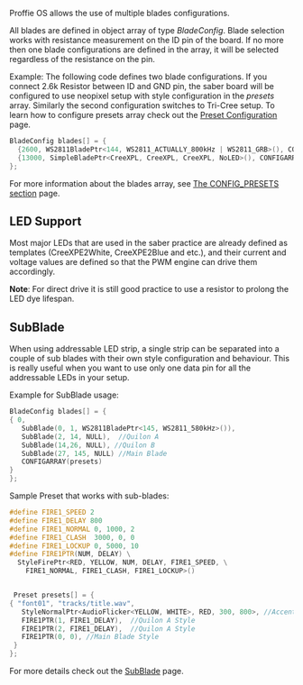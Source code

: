 Proffie OS allows the use of multiple blades configurations.

All blades are defined in object array of type _BladeConfig_.
Blade selection works with resistance measurement on the ID pin of the board. If no more then one blade configurations are defined in the array, it will be selected regardless of the resistance on the pin.

Example:
The following code defines two blade configurations. 
If you connect 2.6k Resistor between ID and GND pin, the saber board will be configured to use neopixel setup with style configuration in the _presets_ array. Similarly the second configuration switches to Tri-Cree setup.
To learn how to configure presets array check out the [Preset Configuration](preset-configuration.md) page.
```cpp
BladeConfig blades[] = {
  {2600, WS2811BladePtr<144, WS2811_ACTUALLY_800kHz | WS2811_GRB>(), CONFIGARRAY(presets) },
  {13000, SimpleBladePtr<CreeXPL, CreeXPL, CreeXPL, NoLED>(), CONFIGARRAY(white_presets) },
};
```
For more information about the blades array, see [The CONFIG_PRESETS section](the-config_presets-section.md) page.

## LED Support
Most major LEDs that are used in the saber practice are already defined as templates
(CreeXPE2White, CreeXPE2Blue and etc.), and their current and voltage values are defined so that the PWM engine can drive them accordingly.

**Note**: For direct drive it is still good practice to use a resistor to prolong the LED dye lifespan.

## SubBlade
When using addressable LED strip, a single strip can be separated into a couple of sub blades with their own style configuration and behaviour. This is really useful when you want to use only one data pin for all the addressable LEDs in your setup.

Example for SubBlade usage:
```cpp
BladeConfig blades[] = {
{ 0,
   SubBlade(0, 1, WS2811BladePtr<145, WS2811_580kHz>()),
   SubBlade(2, 14, NULL),  //Quilon A
   SubBlade(14,26, NULL), //Quilon B
   SubBlade(27, 145, NULL) //Main Blade
   CONFIGARRAY(presets) 
}
};
```

Sample Preset that works with sub-blades:
```cpp
#define FIRE1_SPEED 2
#define FIRE1_DELAY 800
#define FIRE1_NORMAL 0, 1000, 2
#define FIRE1_CLASH  3000, 0, 0
#define FIRE1_LOCKUP 0, 5000, 10
#define FIRE1PTR(NUM, DELAY) \
  StyleFirePtr<RED, YELLOW, NUM, DELAY, FIRE1_SPEED, \
    FIRE1_NORMAL, FIRE1_CLASH, FIRE1_LOCKUP>()


 Preset presets[] = {
{ "font01", "tracks/title.wav",
   StyleNormalPtr<AudioFlicker<YELLOW, WHITE>, RED, 300, 800>, //Accent Pixel Style
   FIRE1PTR(1, FIRE1_DELAY),  //Quilon A Style
   FIRE1PTR(2, FIRE1_DELAY),  //Quilon A Style
   FIRE1PTR(0, 0), //Main Blade Style
 }
};
```
For more details check out the [SubBlade](subblade.md) page.

